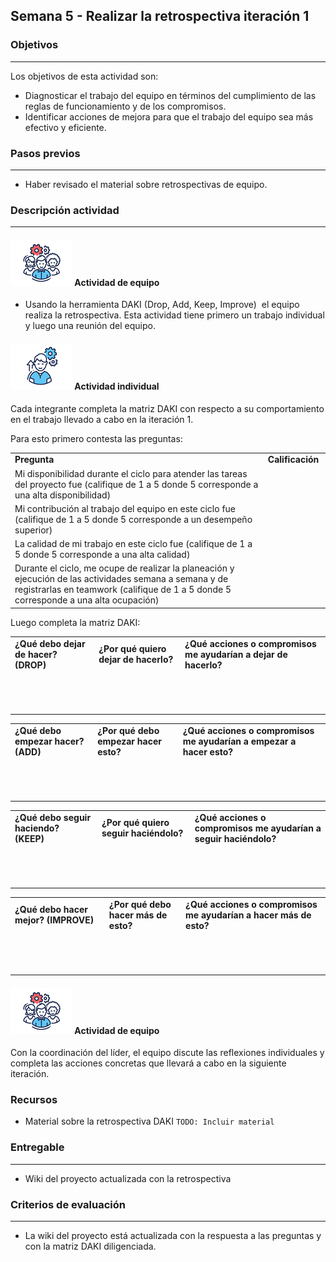 ## Semana 5 - Realizar la retrospectiva iteración 1

### Objetivos

---

Los objetivos de esta actividad son:

- Diagnosticar el trabajo del equipo en términos del cumplimiento de las reglas de funcionamiento y de los compromisos.
- Identificar acciones de mejora para que el trabajo del equipo sea más efectivo y eficiente.

### Pasos previos

---

- Haber revisado el material sobre retrospectivas de equipo.

### Descripción actividad

---

#### ![](./../../assets/images/grupo.png) Actividad de equipo

- Usando la herramienta DAKI (Drop, Add, Keep, Improve)  el equipo realiza la retrospectiva. Esta actividad tiene primero un trabajo individual y luego una reunión del equipo.

#### ![](./../../assets/images/individuo.png) Actividad individual

Cada integrante completa la matriz DAKI con respecto a su comportamiento en el trabajo llevado a cabo en la iteración 1.

Para esto primero contesta las preguntas:

<table><tbody><tr><td><strong>Pregunta</strong>&nbsp;</td><td><strong>Calificación</strong>&nbsp;</td></tr><tr><td>Mi disponibilidad durante el ciclo para atender las tareas del proyecto fue (califique de 1 a 5 donde 5 corresponde a una alta disponibilidad)&nbsp;</td><td>&nbsp;</td></tr><tr><td>Mi contribución al trabajo del equipo en este ciclo fue (califique de 1 a 5 donde 5 corresponde a un desempeño superior)&nbsp;</td><td>&nbsp;</td></tr><tr><td>La calidad de mi trabajo en este ciclo fue (califique de 1 a 5 donde 5 corresponde a una alta calidad)&nbsp;</td><td>&nbsp;</td></tr><tr><td>Durante el ciclo, me ocupe de realizar la planeación y ejecución de las actividades semana a semana y de registrarlas en teamwork (califique de 1 a 5 donde 5 corresponde a una alta ocupación)&nbsp;</td><td>&nbsp;</td></tr></tbody></table>

Luego completa la matriz DAKI:

<table><tbody><tr><td><strong>¿Qué debo dejar de hacer? (DROP)</strong>&nbsp;</td><td><strong>¿Por qué quiero dejar de hacerlo?</strong>&nbsp;</td><td><strong>¿Qué acciones o compromisos me ayudarían a dejar de hacerlo?</strong>&nbsp;</td></tr><tr><td>&nbsp;</td><td>&nbsp;</td><td>&nbsp;</td></tr><tr><td>&nbsp;</td><td>&nbsp;</td><td>&nbsp;</td></tr><tr><td>&nbsp;</td><td>&nbsp;</td><td>&nbsp;</td></tr></tbody></table>

<table><tbody><tr><td><strong>¿Qué debo empezar hacer? (ADD)</strong>&nbsp;</td><td><strong>¿Por qué debo empezar hacer esto?</strong>&nbsp;</td><td><strong>¿Qué acciones o compromisos me ayudarían a empezar a hacer esto?</strong>&nbsp;</td></tr><tr><td>&nbsp;</td><td>&nbsp;</td><td>&nbsp;</td></tr><tr><td>&nbsp;</td><td>&nbsp;</td><td>&nbsp;</td></tr><tr><td>&nbsp;</td><td>&nbsp;</td><td>&nbsp;</td></tr></tbody></table>

<table><tbody><tr><td><strong>¿Qué debo seguir haciendo? (KEEP)</strong>&nbsp;</td><td><strong>¿Por qué quiero seguir haciéndolo?</strong>&nbsp;</td><td><strong>¿Qué acciones o compromisos me ayudarían a seguir haciéndolo?</strong>&nbsp;</td></tr><tr><td>&nbsp;</td><td>&nbsp;</td><td>&nbsp;</td></tr><tr><td>&nbsp;</td><td>&nbsp;</td><td>&nbsp;</td></tr><tr><td>&nbsp;</td><td>&nbsp;</td><td>&nbsp;</td></tr></tbody></table>

<table><tbody><tr><td><strong>¿Qué debo hacer mejor? (IMPROVE)</strong>&nbsp;</td><td><strong>¿Por qué debo hacer más de esto?</strong>&nbsp;</td><td><strong>¿Qué acciones o compromisos me ayudarían a hacer más de esto?</strong>&nbsp;</td></tr><tr><td>&nbsp;</td><td>&nbsp;</td><td>&nbsp;</td></tr><tr><td>&nbsp;</td><td>&nbsp;</td><td>&nbsp;</td></tr><tr><td>&nbsp;</td><td>&nbsp;</td><td>&nbsp;</td></tr></tbody></table>

#### ![](./../../assets/images/grupo.png) Actividad de equipo

Con la coordinación del líder, el equipo discute las reflexiones individuales y completa las acciones concretas que llevará a cabo en la siguiente iteración.

### Recursos

- Material sobre la retrospectiva DAKI `TODO: Incluir material`

### Entregable

---

- Wiki del proyecto actualizada con la retrospectiva

### Criterios de evaluación

---

- La wiki del proyecto está actualizada con la respuesta a las preguntas y con la matriz DAKI diligenciada.
